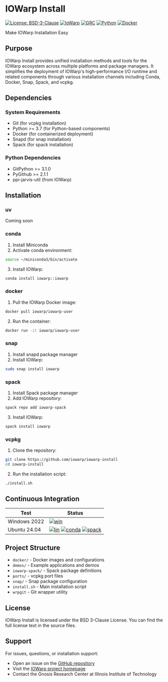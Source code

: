 # IOWarp Install

[![License: BSD-3-Clause](https://img.shields.io/badge/License-BSD%203--Clause-blue.svg)](https://opensource.org/licenses/BSD-3-Clause)
[![IoWarp](https://img.shields.io/badge/IoWarp-GitHub-blue.svg)](http://github.com/iowarp)
[![GRC](https://img.shields.io/badge/GRC-Website-blue.svg)](https://grc.iit.edu/)
[![Python](https://img.shields.io/badge/Python-3.7+-yellow.svg)](https://www.python.org/)
[![Docker](https://img.shields.io/badge/Docker-Compatible-blue.svg)](https://www.docker.com/)

Make IOWarp Installation Easy

## Purpose

IOWarp Install provides unified installation methods and tools for the IOWarp ecosystem across multiple platforms and package managers. It simplifies the deployment of IOWarp's high-performance I/O runtime and related components through various installation channels including Conda, Docker, Snap, Spack, and vcpkg.

## Dependencies

### System Requirements
- Git (for vcpkg installation)
- Python >= 3.7 (for Python-based components)
- Docker (for containerized deployment)
- Snapd (for snap installation)
- Spack (for spack installation)

### Python Dependencies
- GitPython >= 3.1.0
- PyGithub >= 2.1.1
- ppi-jarvis-util (from IOWarp)

## Installation

### uv

Coming soon

### conda

1. Install Miniconda
2. Activate conda environment:
```bash
source ~/miniconda3/bin/activate
```
3. Install IOWarp:
```bash
conda install iowarp::iowarp
```

### docker

1. Pull the IOWarp Docker image:
```bash
docker pull iowarp/iowarp-user
```
2. Run the container:
```bash
docker run -it iowarp/iowarp-user
```

### snap

1. Install snapd package manager
2. Install IOWarp:
```bash
sudo snap install iowarp
```

### spack

1. Install Spack package manager
2. Add IOWarp repository:
```bash
spack repo add iowarp-spack
```
3. Install IOWarp:
```bash
spack install iowarp
```

### vcpkg

1. Clone the repository:
```bash
git clone https://github.com/iowarp/iowarp-install
cd iowarp-install
```
2. Run the installation script:
```bash
./install.sh
```

## Continuous Integration

| Test    | Status |
| --------| ------ |
| Windows 2022 | [![win](https://github.com/iowarp/iowarp-install/actions/workflows/win.yml/badge.svg)](https://github.com/iowarp/iowarp-install/actions/workflows/win.yml) |
| Ubuntu 24.04 |[![lin](https://github.com/iowarp/iowarp-install/actions/workflows/lin.yml/badge.svg)](https://github.com/iowarp/iowarp-install/actions/workflows/lin.yml) [![conda](https://github.com/iowarp/iowarp-install/actions/workflows/lin-cnd.yml/badge.svg)](https://github.com/iowarp/iowarp-install/actions/workflows/lin-cnd.yml) [![spack](https://github.com/iowarp/iowarp-install/actions/workflows/spack.yml/badge.svg)](https://github.com/iowarp/iowarp-install/actions/workflows/spack.yml) |

## Project Structure

- `docker/` - Docker images and configurations
- `demos/` - Example applications and demos
- `iowarp-spack/` - Spack package definitions
- `ports/` - vcpkg port files
- `snap/` - Snap package configuration
- `install.sh` - Main installation script
- `wrpgit` - Git wrapper utility

## License

IOWarp Install is licensed under the BSD 3-Clause License. You can find the full license text in the source files.

## Support

For issues, questions, or installation support:
- Open an issue on the [GitHub repository](https://github.com/iowarp/iowarp-install)
- Visit the [IOWarp project homepage](https://grc.iit.edu/research/projects/iowarp/)
- Contact the Gnosis Research Center at Illinois Institute of Technology
